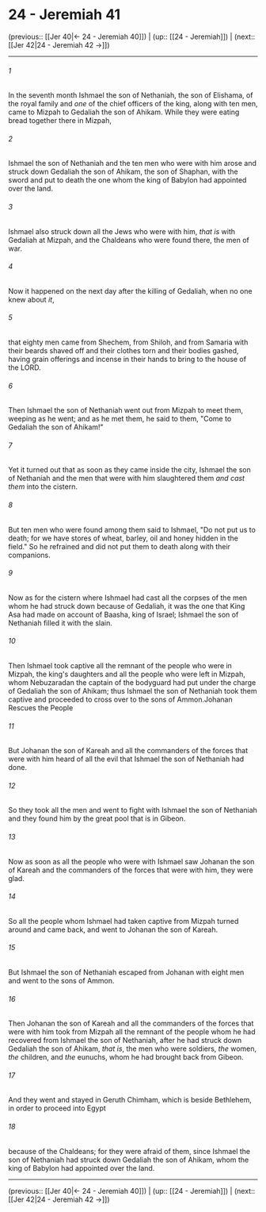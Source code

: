 # 24 - Jeremiah 41

(previous:: [[Jer 40|← 24 - Jeremiah 40]]) | (up:: [[24 - Jeremiah]]) | (next:: [[Jer 42|24 - Jeremiah 42 →]])

***


###### 1 
In the seventh month Ishmael the son of Nethaniah, the son of Elishama, of the royal family and _one_ of the chief officers of the king, along with ten men, came to Mizpah to Gedaliah the son of Ahikam. While they were eating bread together there in Mizpah, 

###### 2 
Ishmael the son of Nethaniah and the ten men who were with him arose and struck down Gedaliah the son of Ahikam, the son of Shaphan, with the sword and put to death the one whom the king of Babylon had appointed over the land. 

###### 3 
Ishmael also struck down all the Jews who were with him, _that is_ with Gedaliah at Mizpah, and the Chaldeans who were found there, the men of war. 

###### 4 
Now it happened on the next day after the killing of Gedaliah, when no one knew about _it_, 

###### 5 
that eighty men came from Shechem, from Shiloh, and from Samaria with their beards shaved off and their clothes torn and their bodies gashed, having grain offerings and incense in their hands to bring to the house of the LORD. 

###### 6 
Then Ishmael the son of Nethaniah went out from Mizpah to meet them, weeping as he went; and as he met them, he said to them, "Come to Gedaliah the son of Ahikam!" 

###### 7 
Yet it turned out that as soon as they came inside the city, Ishmael the son of Nethaniah and the men that were with him slaughtered them _and cast them_ into the cistern. 

###### 8 
But ten men who were found among them said to Ishmael, "Do not put us to death; for we have stores of wheat, barley, oil and honey hidden in the field." So he refrained and did not put them to death along with their companions. 

###### 9 
Now as for the cistern where Ishmael had cast all the corpses of the men whom he had struck down because of Gedaliah, it was the one that King Asa had made on account of Baasha, king of Israel; Ishmael the son of Nethaniah filled it with the slain. 

###### 10 
Then Ishmael took captive all the remnant of the people who were in Mizpah, the king's daughters and all the people who were left in Mizpah, whom Nebuzaradan the captain of the bodyguard had put under the charge of Gedaliah the son of Ahikam; thus Ishmael the son of Nethaniah took them captive and proceeded to cross over to the sons of Ammon.Johanan Rescues the People 

###### 11 
But Johanan the son of Kareah and all the commanders of the forces that were with him heard of all the evil that Ishmael the son of Nethaniah had done. 

###### 12 
So they took all the men and went to fight with Ishmael the son of Nethaniah and they found him by the great pool that is in Gibeon. 

###### 13 
Now as soon as all the people who were with Ishmael saw Johanan the son of Kareah and the commanders of the forces that were with him, they were glad. 

###### 14 
So all the people whom Ishmael had taken captive from Mizpah turned around and came back, and went to Johanan the son of Kareah. 

###### 15 
But Ishmael the son of Nethaniah escaped from Johanan with eight men and went to the sons of Ammon. 

###### 16 
Then Johanan the son of Kareah and all the commanders of the forces that were with him took from Mizpah all the remnant of the people whom he had recovered from Ishmael the son of Nethaniah, after he had struck down Gedaliah the son of Ahikam, _that is_, the men who were soldiers, _the_ women, _the_ children, and _the_ eunuchs, whom he had brought back from Gibeon. 

###### 17 
And they went and stayed in Geruth Chimham, which is beside Bethlehem, in order to proceed into Egypt 

###### 18 
because of the Chaldeans; for they were afraid of them, since Ishmael the son of Nethaniah had struck down Gedaliah the son of Ahikam, whom the king of Babylon had appointed over the land.

***

(previous:: [[Jer 40|← 24 - Jeremiah 40]]) | (up:: [[24 - Jeremiah]]) | (next:: [[Jer 42|24 - Jeremiah 42 →]])
